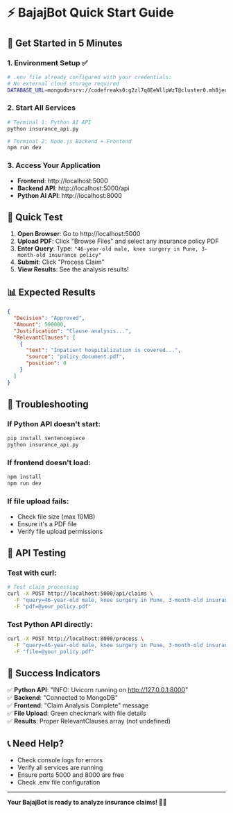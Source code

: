# ⚡ BajajBot Quick Start Guide

## 🚀 Get Started in 5 Minutes

### 1. **Environment Setup** ✅
```bash
# .env file already configured with your credentials:
# No external cloud storage required
DATABASE_URL=mongodb+srv://codefreaks0:g2zl7q8EeWllpWzT@cluster0.mh8jeol.mongodb.net/
```

### 2. **Start All Services**
```bash
# Terminal 1: Python AI API
python insurance_api.py

# Terminal 2: Node.js Backend + Frontend
npm run dev
```

### 3. **Access Your Application**
- **Frontend**: http://localhost:5000
- **Backend API**: http://localhost:5000/api
- **Python AI API**: http://localhost:8000

## 🎯 Quick Test

1. **Open Browser**: Go to http://localhost:5000
2. **Upload PDF**: Click "Browse Files" and select any insurance policy PDF
3. **Enter Query**: Type: `"46-year-old male, knee surgery in Pune, 3-month-old insurance policy"`
4. **Submit**: Click "Process Claim"
5. **View Results**: See the analysis results!

## 📊 Expected Results

```json
{
  "Decision": "Approved",
  "Amount": 500000,
  "Justification": "Clause analysis...",
  "RelevantClauses": [
    {
      "text": "Inpatient hospitalization is covered...",
      "source": "policy_document.pdf",
      "position": 0
    }
  ]
}
```

## 🔧 Troubleshooting

### If Python API doesn't start:
```bash
pip install sentencepiece
python insurance_api.py
```

### If frontend doesn't load:
```bash
npm install
npm run dev
```

### If file upload fails:
- Check file size (max 10MB)
- Ensure it's a PDF file
- Verify file upload permissions

## 📱 API Testing

### Test with curl:
```bash
# Test claim processing
curl -X POST http://localhost:5000/api/claims \
  -F "query=46-year-old male, knee surgery in Pune, 3-month-old insurance policy" \
  -F "pdf=@your_policy.pdf"
```

### Test Python API directly:
```bash
curl -X POST http://localhost:8000/process \
  -F "query=46-year-old male, knee surgery in Pune, 3-month-old insurance policy" \
  -F "file=@your_policy.pdf"
```

## 🎉 Success Indicators

✅ **Python API**: "INFO: Uvicorn running on http://127.0.0.1:8000"  
✅ **Backend**: "Connected to MongoDB"  
✅ **Frontend**: "Claim Analysis Complete" message  
✅ **File Upload**: Green checkmark with file details  
✅ **Results**: Proper RelevantClauses array (not undefined)  

## 📞 Need Help?

- Check console logs for errors
- Verify all services are running
- Ensure ports 5000 and 8000 are free
- Check .env file configuration

---

**Your BajajBot is ready to analyze insurance claims! 🏥✨**
